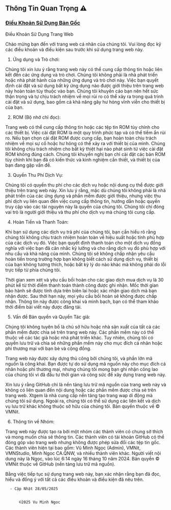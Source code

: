 ## Thông Tin Quan Trọng ⚠️


###  [Điều Khoản Sử Dụng Bản Gốc ](https://github.com/vuminhngocpt/h-ng-d-n)


Điều Khoản Sử Dụng Trang Web

Chào mừng bạn đến với trang web cá nhân của chúng tôi. Vui lòng đọc kỹ các điều khoản và điều kiện sau trước khi sử dụng trang web này.

1. Ứng dụng và Trò chơi:

Chúng tôi xin lưu ý rằng trang web này có thể cung cấp thông tin hoặc liên kết đến các ứng dụng và trò chơi. Chúng tôi không phải là nhà phát triển hoặc nhà phát hành của những ứng dụng và trò chơi này. Việc bạn quyết định cài đặt và sử dụng bất kỳ ứng dụng nào được giới thiệu trên trang web này hoàn toàn tùy thuộc vào bạn. Chúng tôi khuyến cáo bạn nên hết sức thận trọng và tự chịu trách nhiệm về mọi rủi ro có thể xảy ra trong quá trình cài đặt và sử dụng, bao gồm cả khả năng gây hư hỏng vĩnh viễn cho thiết bị của bạn.

2. ROM (Bộ nhớ chỉ đọc):

Trang web có thể cung cấp thông tin hoặc các tệp tin ROM tùy chỉnh cho các thiết bị. Việc cài đặt ROM là một quy trình phức tạp và có thể tiềm ẩn rủi ro. Nếu bạn chọn cài đặt ROM được cung cấp, bạn hoàn toàn chịu trách nhiệm về mọi sự cố hoặc hư hỏng có thể xảy ra với thiết bị của mình. Chúng tôi không chịu trách nhiệm cho bất kỳ thiệt hại nào phát sinh từ việc cài đặt ROM không đúng cách. Chúng tôi khuyến nghị bạn chỉ cài đặt các bản ROM tùy chỉnh khi bạn đã có kiến thức và kinh nghiệm cần thiết, và thiết bị của bạn đang gặp vấn đề.

3. Quyền Thu Phí Dịch Vụ:

Chúng tôi có quyền thu phí cho các dịch vụ hoặc nội dung cụ thể được giới thiệu trên trang web này. Xin lưu ý rằng, mặc dù chúng tôi không phải là nhà phát triển của các ứng dụng và phần mềm được giới thiệu, nhưng việc thu phí dịch vụ liên quan đến việc cung cấp thông tin, hướng dẫn hoặc quyền truy cập vào các tài nguyên này là quyền của chúng tôi. Chúng tôi chỉ đóng vai trò là người giới thiệu và thu phí cho dịch vụ mà chúng tôi cung cấp.

4. Hoàn Tiền và Thanh Toán:

Khi bạn sử dụng các dịch vụ trả phí của chúng tôi, bạn cần hiểu rõ rằng chúng tôi không chịu trách nhiệm hoàn toàn về hiệu suất hoặc tính phù hợp của các dịch vụ đó. Việc bạn quyết định thanh toán cho một dịch vụ đồng nghĩa với việc bạn đã cân nhắc kỹ lưỡng và cho rằng dịch vụ đó phù hợp với nhu cầu và khả năng của mình. Chúng tôi sẽ không chấp nhận yêu cầu hoàn tiền trong trường hợp bạn không biết cách sử dụng dịch vụ, thiết bị của bạn không tương thích, hoặc bất kỳ lý do nào khác mà không phải do lỗi trực tiếp từ phía chúng tôi.

Thời gian xem xét và yêu cầu bồi hoàn cho các giao dịch mua dịch vụ là 30 phút kể từ thời điểm thanh toán thành công được ghi nhận. Mốc thời gian bảo hành sẽ được tính dựa trên biên lai hoặc xác nhận giao dịch mà bạn nhận được. Sau thời hạn này, mọi yêu cầu bồi hoàn sẽ không được chấp nhận. Thông tin này được công khai và minh bạch, bạn có thể tham khảo thời điểm bài viết này được đăng tải.

5. Vấn đề Bản quyền và Quyền Tác giả:

Chúng tôi không tuyên bố là chủ sở hữu hoặc nhà sản xuất của tất cả các phần mềm được chia sẻ trên trang web này. Các phần mềm này có thể thuộc về các tác giả hoặc nhà phát triển khác. Tuy nhiên, chúng tôi có quyền lưu trữ và chia sẻ những phần mềm này cho mục đích cá nhân hoặc phi thương mại với bạn bè và cộng đồng.

Trang web này được xây dựng thủ công bởi chúng tôi, và phần lớn mã nguồn là công khai. Bạn được tự do sử dụng mã nguồn này cho mục đích cá nhân hoặc phi thương mại, nhưng chúng tôi mong bạn ghi nhận công lao của chúng tôi vì đã đầu tư thời gian và công sức để xây dựng trang web này.

Xin lưu ý rằng GitHub chỉ là nền tảng lưu trữ mã nguồn của trang web này và không có liên quan đến nội dung hoặc các phần mềm được chia sẻ trên trang web. Xtgem là nhà cung cấp nền tảng tạo trang wap di động mà chúng tôi sử dụng. Ngoài ra, chúng tôi có thể sử dụng các liên kết và dịch vụ lưu trữ khác không thuộc sở hữu của chúng tôi. Bản quyền thuộc về © VMNit.

6. Thông tin về Nhóm:

Trang web này được tạo ra bởi một nhóm các thành viên có chung sở thích và mong muốn chia sẻ thông tin. Các thành viên có tài khoản GitHub có thể đóng góp vào trang web nhưng không được phép sửa đổi các tệp tin gốc. Các thành viên hiện tại bao gồm: Vũ Minh Ngọc (Admin), VMNit, VMNStudio, Minh Ngoc CA.QNW, và nhiều thành viên khác. Người viết nội dung này là Ngọc, vào lúc 6:14 ngày 16 tháng 10 năm 2024. Bản quyền © VMNit thuộc về GitHub (nền tảng lưu trữ mã nguồn).

Bằng việc tiếp tục sử dụng trang web này, bạn xác nhận rằng bạn đã đọc, hiểu và đồng ý với tất cả các điều khoản và điều kiện đã nêu trên.


      - Cập Nhật 28/05/2025

      
          ©2025 Vu Minh Ngoc
